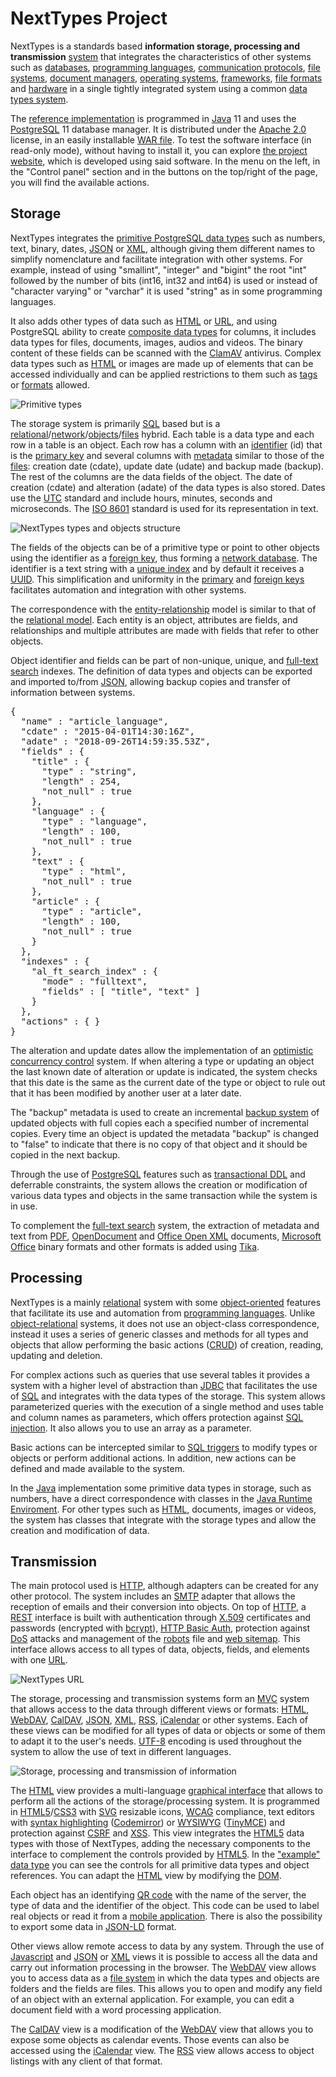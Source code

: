 <h1>NextTypes Project</h1><p>NextTypes is a standards based <strong>information storage, processing and transmission</strong> <a href="https://nexttypes.com/article/system?lang=en">system</a> that integrates the characteristics of other systems such as <a href="https://en.wikipedia.org/wiki/Database">databases</a>, <a href="https://en.wikipedia.org/wiki/Programming_language">programming languages</a>, <a href="https://en.wikipedia.org/wiki/Communication_protocol">communication protocols</a>, <a href="https://en.wikipedia.org/wiki/File_system">file systems</a>, <a href="https://en.wikipedia.org/wiki/Document_management_system">document managers</a>, <a href="https://en.wikipedia.org/wiki/Operating_system">operating systems</a>, <a href="https://en.wikipedia.org/wiki/Application_framework">frameworks</a>, <a href="https://en.wikipedia.org/wiki/File_format">file formats</a> and <a href="https://en.wikipedia.org/wiki/Computer_hardware">hardware</a> in a single tightly integrated system using a common <a href="https://nexttypes.com/article/system?lang=en#data-types">data types system</a>.</p>

<p>The <a href="https://nexttypes.com/software/nexttypes?lang=en">reference implementation</a> is programmed in <a href="https://en.wikipedia.org/wiki/Java_(programming_language)">Java</a> 11 and uses the <a href="https://en.wikipedia.org/wiki/PostgreSQL">PostgreSQL</a> 11 database manager. It is distributed under the <a href="http://www.apache.org/licenses/LICENSE-2.0">Apache 2.0</a> license, in an easily installable <a href="https://nexttypes.com/software/nexttypes?lang=en">WAR file</a>. To test the software interface (in read-only mode), without having to install it, you can explore <a href="https://nexttypes.com/">the project website</a>, which is developed using said software. In the menu on the left, in the "Control panel" section and in the buttons on the top/right of the page, you will find the available actions.</p>

<h2 class="home">Storage</h2>

<p>NextTypes integrates the <a href="https://www.postgresql.org/docs/11/datatype.html">primitive PostgreSQL data types</a> such as numbers, text, binary, dates, <a href="https://en.wikipedia.org/wiki/JSON">JSON</a> or <a href="https://en.wikipedia.org/wiki/XML">XML</a>, although giving them different names to simplify nomenclature and facilitate integration with other systems. For example, instead of using "smallint", "integer" and "bigint" the root "int" followed by the number of bits (int16, int32 and int64) is used or instead of "character varying" or "varchar" it is used "string" as in some programming languages.</p>
  
<p>It also adds other types of data such as <a href="https://en.wikipedia.org/wiki/HTML">HTML</a> or <a href="https://en.wikipedia.org/wiki/URL">URL</a>, and using PostgreSQL ability to create <a href="https://www.postgresql.org/docs/11/rowtypes.html">composite data types</a> for columns, it includes data types for files, documents, images, audios and videos. The binary content of these fields can be scanned with the <a href=
"https://en.wikipedia.org/wiki/ClamAV">ClamAV</a> antivirus. Complex data types such as <a href="https://en.wikipedia.org/wiki/HTML">HTML</a> or images are made up of elements that can be accessed individually and can be applied restrictions to them such as <a href="https://en.wikipedia.org/wiki/Markup_language">tags</a> or <a href="https://en.wikipedia.org/wiki/File_format">formats</a> allowed.</p>

<img alt="Primitive types" src="https://nexttypes.com/image_link_language/eb41b8fe-19f1-41f3-83ac-496e45ed1b75/image" title="Primitive types"/>

<p>The storage system is primarily <a href="https://en.wikipedia.org/wiki/SQL">SQL</a> based but is a <a href="https://en.wikipedia.org/wiki/Relational_database">relational</a>/<a href="https://en.wikipedia.org/wiki/Network_model">network</a>/<a href="https://en.wikipedia.org/wiki/Object_database">objects</a>/<a href="https://en.wikipedia.org/wiki/Computer_file">files</a> hybrid. Each table is a data type and each row in a table is an object. Each row has a column with an <a href="https://en.wikipedia.org/wiki/Identifier">identifier</a> (id) that is the <a href="https://en.wikipedia.org/wiki/Primary_key">primary key</a> and several columns with <a href="https://en.wikipedia.org/wiki/Metadata">metadata</a> similar to those of the <a href="https://en.wikipedia.org/wiki/Computer_file">files</a>: creation date (cdate), update date (udate) and backup made (backup). The rest of the columns are the data fields of the object. The date of creation (cdate) and alteration (adate) of the data types is also stored. Dates use the <a href="https://en.wikipedia.org/wiki/Coordinated_Universal_Time">UTC</a> standard and include hours, minutes, seconds and microseconds. The <a href="https://en.wikipedia.org/wiki/ISO_8601">ISO 8601</a> standard is used for its representation in text.</p>
 
<img alt="NextTypes types and objects structure" src="https://nexttypes.com/image_link_language/6b7e494b-5397-415f-ad8b-e64cd73dda16/image" title="NextTypes types and objects structure"/>

<p>The fields of the objects can be of a primitive type or point to other objects using the identifier as a <a href="https://en.wikipedia.org/wiki/Foreign_key">foreign key</a>, thus forming a <a href="https://en.wikipedia.org/wiki/Network_model">network database</a>. The identifier is a text string with a <a href="https://en.wikipedia.org/wiki/Database_index">unique index</a> and by default it receives a <a href="https://en.wikipedia.org/wiki/Universally_unique_identifier">UUID</a>. This simplification and uniformity in the <a href="https://en.wikipedia.org/wiki/Primary_key">primary</a> and <a href="https://en.wikipedia.org/wiki/Foreign_key">foreign keys</a> facilitates automation and integration with other systems.</p>

<p>The correspondence with the <a href="https://en.wikipedia.org/wiki/Entity%E2%80%93relationship_model">entity-relationship</a> model is similar to that of the <a href="https://en.wikipedia.org/wiki/Relational_model">relational model</a>. Each entity is an object, attributes are fields, and relationships and multiple attributes are made with fields that refer to other objects.</p>

<p>Object identifier and fields can be part of non-unique, unique, and <a href="https://en.wikipedia.org/wiki/Full-text_search">full-text search</a> indexes. The definition of data types and objects can be exported and imported to/from <a href="https://en.wikipedia.org/wiki/JSON">JSON</a>, allowing backup copies and transfer of information between systems.</p>

<pre>{
  "name" : "article_language",
  "cdate" : "2015-04-01T14:30:16Z",
  "adate" : "2018-09-26T14:59:35.53Z",
  "fields" : {
    "title" : {
      "type" : "string",
      "length" : 254,
      "not_null" : true
    },
    "language" : {
      "type" : "language",
      "length" : 100,
      "not_null" : true
    },
    "text" : {
      "type" : "html",
      "not_null" : true
    },
    "article" : {
      "type" : "article",
      "length" : 100,
      "not_null" : true
    }
  },
  "indexes" : {
    "al_ft_search_index" : {
      "mode" : "fulltext",
      "fields" : [ "title", "text" ]
    }
  },
  "actions" : { }
}</pre>

<p>The alteration and update dates allow the implementation of an <a href="https://en.wikipedia.org/wiki/Optimistic_concurrency_control">optimistic concurrency control</a> system. If when altering a type or updating an object the last known date of alteration or update is indicated, the system checks that this date is the same as the current date of the type or object to rule out that it has been modified by another user at a later date.</p>

<p>The "backup" metadata is used to create an incremental <a href="https://en.wikipedia.org/wiki/Backup">backup system</a> of updated objects with full copies each a specified number of incremental copies. Every time an object is updated the metadata "backup" is changed to "false" to indicate that there is no copy of that object and it should be copied in the next backup.</p>

<p>Through the use of <a href="https://en.wikipedia.org/wiki/PostgreSQL">PostgreSQL</a> features such as <a href="https://wiki.postgresql.org/wiki/Transactional_DDL_in_PostgreSQL:_A_Competitive_Analysis">transactional DDL</a> and deferrable constraints, the system allows the creation or modification of various data types and objects in the same transaction while the system is in use.</p>

<p>To complement the <a href="https://en.wikipedia.org/wiki/Full-text_search">full-text search</a> system, the extraction of metadata and text from <a href="https://en.wikipedia.org/wiki/PDF">PDF</a>, <a href="https://en.wikipedia.org/wiki/OpenDocument">OpenDocument</a> and <a href="https://en.wikipedia.org/wiki/Office_Open_XML">Office Open XML</a> documents, <a href="https://en.wikipedia.org/wiki/Microsoft_Office">Microsoft Office</a> binary formats and other formats is added using <a href="https://tika.apache.org/">Tika</a>.</p>

<h2 class="home">Processing</h2>

<p>NextTypes is a mainly <a href="https://en.wikipedia.org/wiki/Relational_database">relational</a> system with some <a href="https://en.wikipedia.org/wiki/Object_database">object-oriented</a> features that facilitate its use and automation from <a href="https://en.wikipedia.org/wiki/Programming_language">programming languages</a>. Unlike <a href="https://en.wikipedia.org/wiki/Object%E2%80%93relational_mapping">object-relational</a> systems, it does not use an object-class correspondence, instead it uses a series of generic classes and methods for all types and objects that allow performing the basic actions (<a href="https://en.wikipedia.org/wiki/Create,_read,_update_and_delete">CRUD</a>) of creation, reading, updating and deletion.</p>

<p>For complex actions such as queries that use several tables it provides a system with a higher level of abstraction than <a href="https://en.wikipedia.org/wiki/Java_Database_Connectivity">JDBC</a> that facilitates the use of <a href="https://en.wikipedia.org/wiki/SQL">SQL</a> and integrates with the data types of the storage. This system allows parameterized queries with the execution of a single method and uses table and column names as parameters, which offers protection against <a href="https://en.wikipedia.org/wiki/SQL_injection">SQL injection</a>. It also allows you to use an array as a parameter.</p>

<p>Basic actions can be intercepted similar to <a href="https://en.wikipedia.org/wiki/Database_trigger">SQL triggers</a> to modify types or objects or perform additional actions. In addition, new actions can be defined and made available to the system.</p>

<p>In the <a href="https://en.wikipedia.org/wiki/Java_(programming_language)">Java</a> implementation some primitive data types in storage, such as numbers, have a direct correspondence with classes in the <a href="https://en.wikipedia.org/wiki/Java_virtual_machine">Java Runtime Enviroment</a>. For other types such as <a href="https://en.wikipedia.org/wiki/HTML">HTML</a>, documents, images or videos, the system has classes that integrate with the storage types and allow the creation and modification of data.</p>

<h2 class="home">Transmission</h2>

<p>The main protocol used is <a href="https://en.wikipedia.org/wiki/Hypertext_Transfer_Protocol">HTTP</a>, although adapters can be created for any other protocol. The system includes an <a href="https://en.wikipedia.org/wiki/Simple_Mail_Transfer_Protocol">SMTP</a> adapter that allows the reception of emails and their conversion into objects. On top of <a href="https://en.wikipedia.org/wiki/Hypertext_Transfer_Protocol">HTTP</a>, a <a href="https://en.wikipedia.org/wiki/Representational_state_transfer">REST</a> interface is built with authentication through <a href="https://en.wikipedia.org/wiki/X.509">X.509</a> certificates and passwords (encrypted with <a href="https://en.wikipedia.org/wiki/Bcrypt">bcrypt</a>), <a href="https://en.wikipedia.org/wiki/Basic_access_authentication">HTTP Basic Auth</a>, protection against <a href="https://en.wikipedia.org/wiki/Denial-of-service_attack">DoS</a> attacks and management of the <a href="https://en.wikipedia.org/wiki/Robots_exclusion_standard">robots</a> file and <a href="https://en.wikipedia.org/wiki/Sitemaps">web sitemap</a>. This interface allows access to all types of data, objects, fields, and elements with one <a href="https://en.wikipedia.org/wiki/URL">URL</a>.</p>

<img alt="NextTypes URL" src="https://nexttypes.com/image_link_language/10f850da-7bb6-4a64-af3c-a26b4fa20c1b/image" title="NextTypes URL"/>

<p>The storage, processing and transmission systems form an <a href="https://en.wikipedia.org/wiki/Model%E2%80%93view%E2%80%93controller">MVC</a> system that allows access to the data through different views or formats: <a href="https://en.wikipedia.org/wiki/HTML">HTML</a>, <a href="https://en.wikipedia.org/wiki/WebDAV">WebDAV</a>, <a href="https://en.wikipedia.org/wiki/CalDAV">CalDAV</a>, <a href="https://en.wikipedia.org/wiki/JSON">JSON</a>, <a href="https://en.wikipedia.org/wiki/XML">XML</a>, <a href="https://en.wikipedia.org/wiki/RSS">RSS</a>, <a href="https://en.wikipedia.org/wiki/ICalendar">iCalendar</a> or other systems. Each of these views can be modified for all types of data or objects or some of them to adapt it to the user's needs. <a href="https://en.wikipedia.org/wiki/UTF-8">UTF-8</a> encoding is used throughout the system to allow the use of text in different languages.</p>

<img alt="Storage, processing and transmission of information" src="https://nexttypes.com/image_link_language/fa40831d-ce9e-4273-bbaa-62c252b425a9/image" title="Storage, processing and transmission of information"/>

<p>The <a href="https://en.wikipedia.org/wiki/HTML">HTML</a> view provides a multi-language <a href="https://en.wikipedia.org/wiki/Graphical_user_interface">graphical interface</a> that allows to perform all the actions of the storage/processing system. It is programmed in <a href="https://en.wikipedia.org/wiki/HTML5">HTML5</a>/<a href="https://en.wikipedia.org/wiki/CSS">CSS3</a> with <a href="https://en.wikipedia.org/wiki/Scalable_Vector_Graphics">SVG</a> resizable icons, <a href="https://en.wikipedia.org/wiki/Web_Content_Accessibility_Guidelines">WCAG</a> compliance, text editors with <a href="https://en.wikipedia.org/wiki/Syntax_highlighting">syntax highlighting</a> (<a href="https://codemirror.net/">Codemirror</a>) or <a href="https://en.wikipedia.org/wiki/WYSIWYG">WYSIWYG</a> (<a href="https://www.tiny.cloud/">TinyMCE</a>) and protection against <a href="https://en.wikipedia.org/wiki/Cross-site_request_forgery">CSRF</a> and <a href="https://en.wikipedia.org/wiki/Cross-site_scripting">XSS</a>. This view integrates the <a href="https://en.wikipedia.org/wiki/HTML5">HTML5</a> data types with those of NextTypes, adding the necessary components to the interface to complement the controls provided by <a href="https://en.wikipedia.org/wiki/HTML5">HTML5</a>. In the <a href="https://nexttypes.com/example?lang=en&amp;view=html&amp;form=insert">"example" data type</a> you can see the controls for all primitive data types and object references. You can adapt the <a href="https://en.wikipedia.org/wiki/HTML">HTML</a> view by modifying the <a href="https://en.wikipedia.org/wiki/Document_Object_Model">DOM</a>.</p>
  
<p>Each object has an identifying <a href="https://en.wikipedia.org/wiki/QR_code">QR code</a> with the name of the server, the type of data and the identifier of the object. This code can be used to label real objects or read it from a <a href="https://en.wikipedia.org/wiki/Mobile_app">mobile application</a>. There is also the possibility to export some data in <a href="https://en.wikipedia.org/wiki/JSON-LD">JSON-LD</a> format.</p>

<p>Other views allow remote access to data by any system. Through the use of <a href="https://en.wikipedia.org/wiki/JavaScript">Javascript</a> and <a href="https://en.wikipedia.org/wiki/JSON">JSON</a> or <a href="https://en.wikipedia.org/wiki/XML">XML</a> views it is possible to access all the data and carry out information processing in the browser. The <a href="https://en.wikipedia.org/wiki/WebDAV">WebDAV</a> view allows you to access data as a <a href="https://en.wikipedia.org/wiki/File_system">file system</a> in which the data types and objects are folders and the fields are files. This allows you to open and modify any field of an object with an external application. For example, you can edit a document field with a word processing application.</p>

<p>The <a href="https://en.wikipedia.org/wiki/CalDAV">CalDAV</a> view is a modification of the <a href="https://en.wikipedia.org/wiki/WebDAV">WebDAV</a> view that allows you to expose some objects as calendar events. Those events can also be accessed using the <a href="https://en.wikipedia.org/wiki/ICalendar">iCalendar</a> view. The <a href="https://en.wikipedia.org/wiki/RSS">RSS</a> view allows access to object listings with any client of that format.</p>
